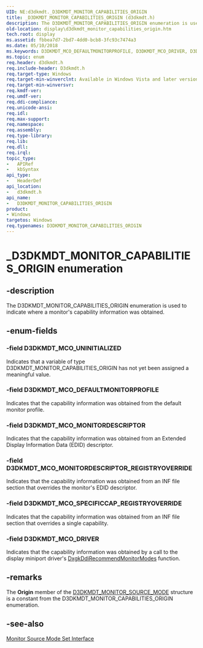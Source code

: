 ```yaml
---
UID: NE:d3dkmdt._D3DKMDT_MONITOR_CAPABILITIES_ORIGIN
title: _D3DKMDT_MONITOR_CAPABILITIES_ORIGIN (d3dkmdt.h)
description: The D3DKMDT_MONITOR_CAPABILITIES_ORIGIN enumeration is used to indicate where a monitor's capability information was obtained.
old-location: display\d3dkmdt_monitor_capabilities_origin.htm
tech.root: display
ms.assetid: fbbea7d7-2bd7-4dd0-bcb8-3fc93c7474a3
ms.date: 05/10/2018
ms.keywords: D3DKMDT_MCO_DEFAULTMONITORPROFILE, D3DKMDT_MCO_DRIVER, D3DKMDT_MCO_MONITORDESCRIPTOR, D3DKMDT_MCO_MONITORDESCRIPTOR_REGISTRYOVERRIDE, D3DKMDT_MCO_SPECIFICCAP_REGISTRYOVERRIDE, D3DKMDT_MCO_UNINITIALIZED, D3DKMDT_MONITOR_CAPABILITIES_ORIGIN, D3DKMDT_MONITOR_CAPABILITIES_ORIGIN enumeration [Display Devices], DmEnums_fc03a227-b0c7-4152-a4f0-c8badee981e5.xml, _D3DKMDT_MONITOR_CAPABILITIES_ORIGIN, d3dkmdt/D3DKMDT_MCO_DEFAULTMONITORPROFILE, d3dkmdt/D3DKMDT_MCO_DRIVER, d3dkmdt/D3DKMDT_MCO_MONITORDESCRIPTOR, d3dkmdt/D3DKMDT_MCO_MONITORDESCRIPTOR_REGISTRYOVERRIDE, d3dkmdt/D3DKMDT_MCO_SPECIFICCAP_REGISTRYOVERRIDE, d3dkmdt/D3DKMDT_MCO_UNINITIALIZED, d3dkmdt/D3DKMDT_MONITOR_CAPABILITIES_ORIGIN, display.d3dkmdt_monitor_capabilities_origin
ms.topic: enum
req.header: d3dkmdt.h
req.include-header: D3dkmdt.h
req.target-type: Windows
req.target-min-winverclnt: Available in Windows Vista and later versions of the Windows operating systems.
req.target-min-winversvr: 
req.kmdf-ver: 
req.umdf-ver: 
req.ddi-compliance: 
req.unicode-ansi: 
req.idl: 
req.max-support: 
req.namespace: 
req.assembly: 
req.type-library: 
req.lib: 
req.dll: 
req.irql: 
topic_type:
-	APIRef
-	kbSyntax
api_type:
-	HeaderDef
api_location:
-	d3dkmdt.h
api_name:
-	D3DKMDT_MONITOR_CAPABILITIES_ORIGIN
product:
- Windows
targetos: Windows
req.typenames: D3DKMDT_MONITOR_CAPABILITIES_ORIGIN
---
```


# _D3DKMDT_MONITOR_CAPABILITIES_ORIGIN enumeration


## -description


The D3DKMDT_MONITOR_CAPABILITIES_ORIGIN enumeration is used to indicate where a monitor's capability information was obtained.


## -enum-fields




### -field D3DKMDT_MCO_UNINITIALIZED

Indicates that a variable of type D3DKMDT_MONITOR_CAPABILITIES_ORIGIN has not yet been assigned a meaningful value.


### -field D3DKMDT_MCO_DEFAULTMONITORPROFILE

Indicates that the capability information was obtained from the default monitor profile.


### -field D3DKMDT_MCO_MONITORDESCRIPTOR

Indicates that the capability information was obtained from an Extended Display Information Data (EDID) descriptor.


### -field D3DKMDT_MCO_MONITORDESCRIPTOR_REGISTRYOVERRIDE

Indicates that the capability information was obtained from an INF file section that overrides the monitor's EDID descriptor.


### -field D3DKMDT_MCO_SPECIFICCAP_REGISTRYOVERRIDE

Indicates that the capability information was obtained from an INF file section that overrides a single capability.


### -field D3DKMDT_MCO_DRIVER

Indicates that the capability information was obtained by a call to the display miniport driver's <a href="https://msdn.microsoft.com/1fa29ab6-1faa-4be6-ae87-4cac9057471d">DxgkDdiRecommendMonitorModes</a> function.


## -remarks



The <b>Origin</b> member of the <a href="https://msdn.microsoft.com/library/windows/hardware/ff546133">D3DKMDT_MONITOR_SOURCE_MODE</a> structure is a constant from the D3DKMDT_MONITOR_CAPABILITIES_ORIGIN enumeration.




## -see-also




<a href="https://msdn.microsoft.com/library/windows/hardware/ff568435">Monitor Source Mode Set Interface</a>
 

 

